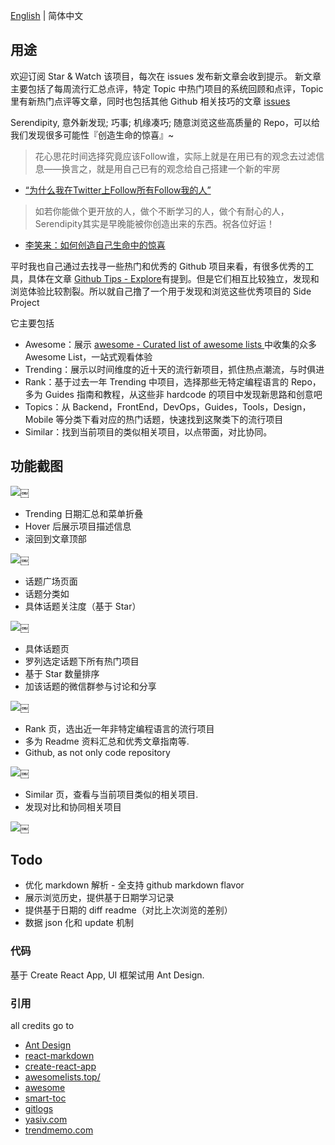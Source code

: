 [English](https://github.com/github-serendipity/github-serendipity.github.io/blob/master/README-en.md) | 简体中文

## 用途

欢迎订阅 Star & Watch 该项目，每次在 issues 发布新文章会收到提示。
新文章主要包括了每周流行汇总点评，特定 Topic 中热门项目的系统回顾和点评，Topic 里有新热门点评等文章，同时也包括其他 Github 相关技巧的文章 [issues](https://github.com/github-serendipity/github-serendipity.github.io/issues)

Serendipity, 意外新发现; 巧事; 机缘凑巧; 随意浏览这些高质量的 Repo，可以给我们发现很多可能性『创造生命的惊喜』~

> 花心思花时间选择究竟应该Follow谁，实际上就是在用已有的观念去过滤信息——换言之，就是用自己已有的观念给自己搭建一个新的牢房

- [“为什么我在Twitter上Follow所有Follow我的人”](http://wordpress.lixiaolai.com/archives/8779.html)

> 如若你能做个更开放的人，做个不断学习的人，做个有耐心的人，Serendipity其实是早晚能被你创造出来的东西。祝各位好运！

- [李笑来：如何创造自己生命中的惊喜]()


平时我也自己通过去找寻一些热门和优秀的 Github 项目来看，有很多优秀的工具，具体在文章 [Github Tips - Explore](https://github.com/github-serendipity/github-serendipity.github.io/blob/master/github-explore-tips.md)有提到。但是它们相互比较独立，发现和浏览体验比较割裂。所以就自己撸了一个用于发现和浏览这些优秀项目的 Side Project

它主要包括

- Awesome：展示 [awesome - Curated list of awesome lists ](https://github.com/sindresorhus/awesome) 中收集的众多 Awesome List，一站式观看体验
- Trending：展示以时间维度的近十天的流行新项目，抓住热点潮流，与时俱进
- Rank：基于过去一年 Trending 中项目，选择那些无特定编程语言的 Repo，多为 Guides 指南和教程，从这些非 hardcode 的项目中发现新思路和创意吧
- Topics：从 Backend，FrontEnd，DevOps，Guides，Tools，Design，Mobile 等分类下看对应的热门话题，快速找到这聚类下的流行项目
- Similar：找到当前项目的类似相关项目，以点带面，对比协同。


## 功能截图

![](https://raw.githubusercontent.com/gaohailang/blog/master/source/gf17q1/media/14912956622191.jpg)￼


- Trending 日期汇总和菜单折叠
- Hover 后展示项目描述信息
- 滚回到文章顶部

![](https://raw.githubusercontent.com/gaohailang/blog/master/source/gf17q1/media/14912978442499.jpg)￼


- 话题广场页面
- 话题分类如
- 具体话题关注度（基于 Star）

![](https://raw.githubusercontent.com/gaohailang/blog/master/source/gf17q1/media/14912972594219.jpg)￼


- 具体话题页
- 罗列选定话题下所有热门项目
- 基于 Star 数量排序
- 加该话题的微信群参与讨论和分享

![](https://raw.githubusercontent.com/gaohailang/blog/master/source/gf17q1/media/14912974624939.jpg)￼


- Rank 页，选出近一年非特定编程语言的流行项目
- 多为 Readme 资料汇总和优秀文章指南等.
- Github, as not only code repository

![](https://raw.githubusercontent.com/gaohailang/blog/master/source/gf17q1/media/14912969678102.jpg)￼


- Similar 页，查看与当前项目类似的相关项目.
- 发现对比和协同相关项目

![](https://raw.githubusercontent.com/gaohailang/blog/master/source/gf17q1/media/14912968445752.jpg)￼



## Todo

- 优化 markdown 解析 - 全支持 github markdown flavor
- 展示浏览历史，提供基于日期学习记录
- 提供基于日期的 diff readme（对比上次浏览的差别）
- 数据 json 化和 update 机制


### 代码

基于 Create React App, UI 框架试用 Ant Design.

### 引用

all credits go to

- [Ant Design](https://ant.design)
- [react-markdown](https://github.com/rexxars/react-markdown)
- [create-react-app](https://github.com/facebookincubator/create-react-app)
- [awesomelists.top/](http://awesomelists.top/)
- [awesome](https://github.com/sindresorhus/awesome)
- [smart-toc](https://github.com/FallenMax/smart-toc)
- [gitlogs](gitlogs.com)
- [yasiv.com](yasiv.com/github)
- [trendmemo.com](trendmemo.com)

